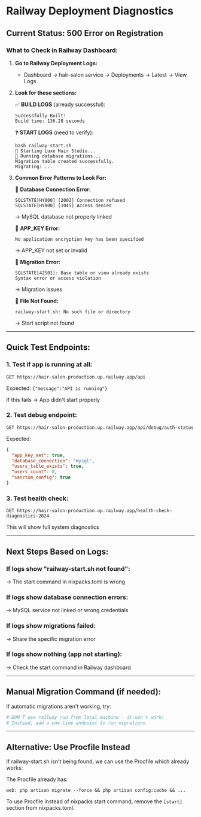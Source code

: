 # Railway Deployment Diagnostics

## Current Status: 500 Error on Registration

### What to Check in Railway Dashboard:

1. **Go to Railway Deployment Logs:**
   - Dashboard → hair-salon service → Deployments → Latest → View Logs
   
2. **Look for these sections:**

   ✅ **BUILD LOGS** (already successful):
   ```
   Successfully Built!
   Build time: 136.28 seconds
   ```

   ❓ **START LOGS** (need to verify):
   ```
   bash railway-start.sh
   🚀 Starting Luxe Hair Studio...
   📄 Running database migrations...
   Migration table created successfully.
   Migrating: ...
   ```

3. **Common Error Patterns to Look For:**

   🔴 **Database Connection Error:**
   ```
   SQLSTATE[HY000] [2002] Connection refused
   SQLSTATE[HY000] [1045] Access denied
   ```
   → MySQL database not properly linked

   🔴 **APP_KEY Error:**
   ```
   No application encryption key has been specified
   ```
   → APP_KEY not set or invalid

   🔴 **Migration Error:**
   ```
   SQLSTATE[42S01]: Base table or view already exists
   Syntax error or access violation
   ```
   → Migration issues

   🔴 **File Not Found:**
   ```
   railway-start.sh: No such file or directory
   ```
   → Start script not found

---

## Quick Test Endpoints:

### 1. Test if app is running at all:
```
GET https://hair-salon-production.up.railway.app/api
```

Expected: `{"message":"API is running"}`

If this fails → App didn't start properly

### 2. Test debug endpoint:
```
GET https://hair-salon-production.up.railway.app/api/debug/auth-status
```

Expected:
```json
{
  "app_key_set": true,
  "database_connection": "mysql",
  "users_table_exists": true,
  "users_count": 0,
  "sanctum_config": true
}
```

### 3. Test health check:
```
GET https://hair-salon-production.up.railway.app/health-check-diagnostics-2024
```

This will show full system diagnostics

---

## Next Steps Based on Logs:

### If logs show "railway-start.sh not found":
→ The start command in nixpacks.toml is wrong

### If logs show database connection errors:
→ MySQL service not linked or wrong credentials

### If logs show migrations failed:
→ Share the specific migration error

### If logs show nothing (app not starting):
→ Check the start command in Railway dashboard

---

## Manual Migration Command (if needed):

If automatic migrations aren't working, try:

```powershell
# DON'T use railway run from local machine - it won't work!
# Instead, add a one-time endpoint to run migrations
```

---

## Alternative: Use Procfile Instead

If railway-start.sh isn't being found, we can use the Procfile which already works:

The Procfile already has:
```
web: php artisan migrate --force && php artisan config:cache && ...
```

To use Procfile instead of nixpacks start command, remove the `[start]` section from nixpacks.toml.

